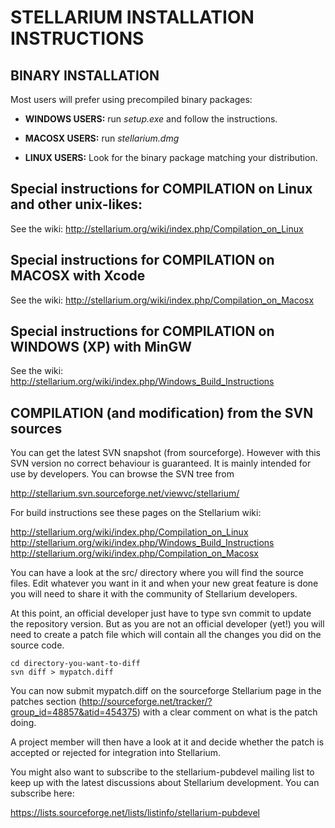 # STELLARIUM INSTALLATION INSTRUCTIONS

## BINARY INSTALLATION

Most users will prefer using precompiled binary packages:

- **WINDOWS USERS:**
run _setup.exe_ and follow the instructions.

- **MACOSX USERS:**
run _stellarium.dmg_

- **LINUX USERS:**
Look for the binary package matching your distribution.

## Special instructions for COMPILATION on Linux and other unix-likes:

See the wiki:
http://stellarium.org/wiki/index.php/Compilation_on_Linux

## Special instructions for COMPILATION on MACOSX with Xcode

See the wiki:
http://stellarium.org/wiki/index.php/Compilation_on_Macosx

## Special instructions for COMPILATION on WINDOWS (XP) with MinGW

See the wiki:
http://stellarium.org/wiki/index.php/Windows_Build_Instructions


## COMPILATION (and modification) from the SVN sources

You can get the latest SVN snapshot (from sourceforge). However with this SVN
version no correct behaviour is guaranteed. It is mainly intended for use by
developers.
You can browse the SVN tree from

http://stellarium.svn.sourceforge.net/viewvc/stellarium/

For build instructions see these pages on the Stellarium wiki:

http://stellarium.org/wiki/index.php/Compilation_on_Linux
http://stellarium.org/wiki/index.php/Windows_Build_Instructions
http://stellarium.org/wiki/index.php/Compilation_on_Macosx

You can have a look at the src/ directory where you will find the source
files.  Edit whatever you want in it and when your new great feature is done
you will need to share it with the community of Stellarium developers.

At this point, an official developer just have to type svn commit to update
the repository version. But as you are not an official developer (yet!) you
will need to create a patch file which will contain all the changes you did
on the source code.  

```
cd directory-you-want-to-diff
svn diff > mypatch.diff
```

You can now submit mypatch.diff on the sourceforge Stellarium page in the
patches section (http://sourceforge.net/tracker/?group_id=48857&atid=454375)
with a clear comment on what is the patch doing.

A project member will then have a look at it and decide whether the patch is
accepted or rejected for integration into Stellarium.

You might also want to subscribe to the stellarium-pubdevel mailing list to
keep up with the latest discussions about Stellarium development.  You
can subscribe here:

https://lists.sourceforge.net/lists/listinfo/stellarium-pubdevel
